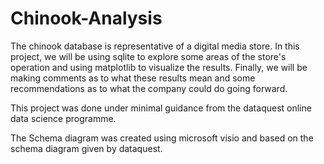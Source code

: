 # Chinook-Analysis

The chinook database is representative of a digital media store. In this project, we will be using sqlite to explore some areas of the store's operation and using matplotlib to visualize the results. Finally, we will be making comments as to what these results mean and some recommendations as to what the company could do going forward.

This project was done under minimal guidance from the dataquest online data science programme.

The Schema diagram was created using microsoft visio and based on the schema diagram given by dataquest.
